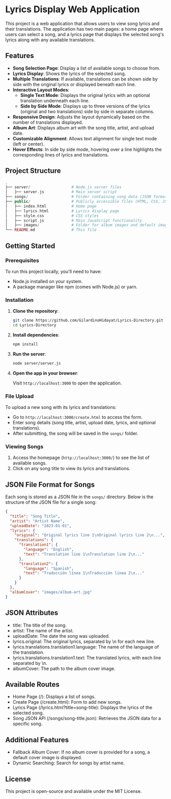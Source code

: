 # Lyrics Display Web Application

This project is a web application that allows users to view song lyrics and their translations. The application has two main pages: a home page where users can select a song, and a lyrics page that displays the selected song's lyrics along with any available translations.

## Features

- **Song Selection Page**: Display a list of available songs to choose from.
- **Lyrics Display**: Shows the lyrics of the selected song.
- **Multiple Translations**: If available, translations can be shown side by side with the original lyrics or displayed beneath each line.
- **Interactive Layout Modes**:
  - **Single Text Mode**: Displays the original lyrics with an optional translation underneath each line.
  - **Side by Side Mode**: Displays up to three versions of the lyrics (original and two translations) side by side in separate columns.
- **Responsive Design**: Adjusts the layout dynamically based on the number of translations displayed.
- **Album Art**: Displays album art with the song title, artist, and upload date.
- **Customizable Alignment**: Allows text alignment for single text mode (left or center).
- **Hover Effects**: In side by side mode, hovering over a line highlights the corresponding lines of lyrics and translations.

## Project Structure
```php
.
├── server/                  # Node.js server files
│   ├── server.js            # Main server script
├── songs/                   # Folder containing song data (JSON format)
├── public/                  # Publicly accessible files (HTML, CSS, JS)
│   ├── index.html           # Home page
│   ├── lyrics.html          # Lyrics display page
│   ├── style.css            # CSS styles
│   ├── script.js            # Main JavaScript functionality
│   ├── images/              # Folder for album images and default image
└── README.md                # This file

```
## Getting Started

### Prerequisites

To run this project locally, you'll need to have:

- Node.js installed on your system.
- A package manager like npm (comes with Node.js) or yarn.

### Installation

1. **Clone the repository**:

    ```bash
    git clone https://github.com/GilardinoHidayat/Lyrics-Directory.git
    cd Lyrics-Directory
    ```

2. **Install dependencies**:

    ```bash
    npm install
    ```

3. **Run the server**:

    ```bash
    node server/server.js
    ```

4. **Open the app in your browser**:

    Visit `http://localhost:3000` to open the application.

### File Upload

To upload a new song with its lyrics and translations:

- Go to `http://localhost:3000/create.html` to access the form.
- Enter song details (song title, artist, upload date, lyrics, and optional translations).
- After submitting, the song will be saved in the `songs/` folder.

### Viewing Songs

1. Access the homepage (`http://localhost:3000/`) to see the list of available songs.
2. Click on any song title to view its lyrics and translations.

## JSON File Format for Songs

Each song is stored as a JSON file in the `songs/` directory. Below is the structure of the JSON file for a single song:

```json
{
  "title": "Song Title",
  "artist": "Artist Name",
  "uploadDate": "2023-01-01",
  "lyrics": {
    "original": "Original lyrics line 1\nOriginal lyrics line 2\n...",
    "translations": {
      "translation1": {
        "language": "English",
        "text": "Translation line 1\nTranslation line 2\n..."
      },
      "translation2": {
        "language": "Spanish",
        "text": "Traducción línea 1\nTraducción línea 2\n..."
      }
    }
  },
  "albumCover": "images/album-art.jpg"
}
```

## JSON Attributes
- title: The title of the song.
- artist: The name of the artist.
- uploadDate: The date the song was uploaded.
- lyrics.original: The original lyrics, separated by \n for each new line.
- lyrics.translations.translation1.language: The name of the language of the translation.
- lyrics.translations.translation1.text: The translated lyrics, with each line separated by \n.
- albumCover: The path to the album cover image.

## Available Routes
- Home Page (/): Displays a list of songs.
- Create Page (/create.html): Form to add new songs.
- Lyrics Page (/lyrics.html?title=song-title): Displays the lyrics of the selected song.
- Song JSON API (/songs/song-title.json): Retrieves the JSON data for a specific song.
  
## Additional Features
- Fallback Album Cover: If no album cover is provided for a song, a default cover image is displayed.
- Dynamic Searching: Search for songs by artist name.

## License
This project is open-source and available under the MIT License.
